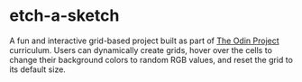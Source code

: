 # etch-a-sketch
A fun and interactive grid-based project built as part of [The Odin Project](https://www.theodinproject.com/) curriculum. Users can dynamically create grids, hover over the cells to change their background colors to random RGB values, and reset the grid to its default size.
